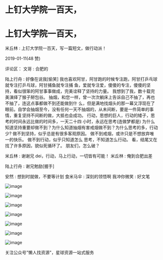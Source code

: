 # 上钉大学院一百天，

# 上钉大学院一百天，

米丘林 : 上钉大学院一百天，写一篇短文，做行动派！

2019-01-11(48 赞)

评论区： 文哥 : 合肥的

陆上行舟 : 好像在说我[偷笑] 我也喜欢阿甘，阿甘跑的时候专注跑，阿甘打乒乓球就专注打乒乓球，阿甘捕鱼就专注捕 鱼，爱就专注爱，傻傻的专注，傻傻的坚持，看似很笨的阿甘事事做成，完美诠释了坚持的力量。 我想到了我，数十载完 美演绎了猴子掰包谷。 抽烟，和您一样，曾一次次躺床上告诉自己不抽了，再也不抽了，连这点事都做不到还能做到什 么，但是满地找烟头的那一幕又浮现在了眼前。自学会抽烟至今，没有任何一天不抽烟的，从未间断，要是一件简单的事 情，重复坚持不间断的做，大抵也会成功。 行动，思想的巨人，行动的矮子，思考的时间永远比做的时间多，一天二十四 小时，永远在思考(连做梦都是) 为什么知道坚持重要却做不到？为什么知道抽烟有害戒烟做不到？为什么思考的多，行动 少? 做不到坚持，似乎总是有很多客观原因。 做不到戒烟，或许只是不想放弃唯一的快乐。 做不到行动，似乎只知道怎么 思考，不知道怎么行动。 看，结尾又在找了许多原因，貌似死循环了。 朋友们，怎么破？

米丘林 : 谢谢兄 dei，行动，马上行动，一切皆有可能！ 米丘林 : 俺到合肥出差

陆上行舟 : 谢兄勉励[握手]

安然 : 想到时就做，不要等计划 食米马伞 : 深刻的领悟啊 我冲你微笑 : 好文笔

![image](img/Image_0722.png)

![image](img/Image_0732.png)

![image](img/Image_0742.png)

![image](img/Image_0752.png)

![image](img/Image_0762.png)

![image](img/Image_0772.png)

![image](img/Image_0782.png)

关注公众号"懒人找资源"，星球资源一站式服务
